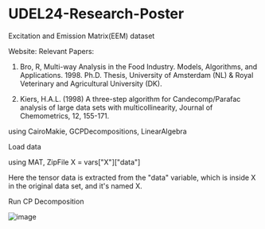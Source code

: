# UDEL24-Research-Poster


Excitation and Emission Matrix(EEM) dataset

Website:
Relevant Papers:
1. Bro, R, Multi-way Analysis in the Food Industry. Models, Algorithms, and Applications. 1998. Ph.D. Thesis, University of Amsterdam (NL) & Royal Veterinary and Agricultural University (DK).

2. Kiers, H.A.L. (1998) A three-step algorithm for Candecomp/Parafac analysis of large data sets with multicollinearity, Journal of Chemometrics, 12, 155-171.

using CairoMakie, GCPDecompositions, LinearAlgebra


Load data

using MAT, ZipFile
X = vars["X"]["data"]


Here the tensor data is extracted from the "data" variable, which is inside X in the original data set, and it's named X.


Run CP Decomposition 
   
![image](https://github.com/user-attachments/assets/4323c9eb-51e5-45e0-8dbc-3c8e10b68522)
